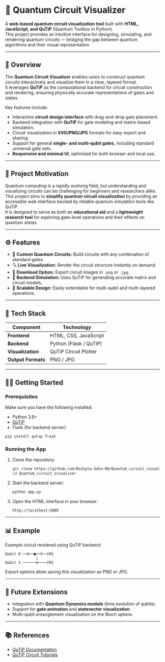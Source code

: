 # 🧠 Quantum Circuit Visualizer

A **web-based quantum circuit visualization tool** built with **HTML, JavaScript, and QuTiP** (Quantum Toolbox in Python).  
This project provides an intuitive interface for designing, simulating, and rendering quantum circuits — bridging the gap between quantum algorithms and their visual representation.

---

## 🚀 Overview

The **Quantum Circuit Visualizer** enables users to construct quantum circuits interactively and visualize them in a clear, layered format.  
It leverages **QuTiP** as the computational backend for circuit construction and rendering, ensuring physically accurate representations of gates and states.

Key features include:  
- Interactive **circuit design interface** with drag-and-drop gate placement.  
- Backend integration with **QuTiP** for gate modeling and matrix-based simulation.  
- Circuit visualization in **SVG/PNG/JPG** formats for easy export and sharing.  
- Support for general **single- and multi-qubit gates**, including standard universal gate sets.  
- **Responsive and minimal UI**, optimized for both browser and local use.

---

## 🎯 Project Motivation

Quantum computing is a rapidly evolving field, but understanding and visualizing circuits can be challenging for beginners and researchers alike.  
This project aims to **simplify quantum circuit visualization** by providing an accessible web interface backed by reliable quantum simulation tools like QuTiP.  
It is designed to serve as both an **educational aid** and a **lightweight research tool** for exploring gate-level operations and their effects on quantum states.

---

## ⚙️ Features

- 🧩 **Custom Quantum Circuits:** Build circuits with any combination of standard gates.  
- 🔍 **Live Visualization:** Render the circuit structure instantly on demand.  
- 💾 **Download Option:** Export circuit images in `.png` or `.jpg`.  
- 🧮 **Backend Simulation:** Uses QuTiP for generating accurate matrix and circuit models.  
- 🧠 **Scalable Design:** Easily extendable for multi-qubit and multi-layered operations.  

---

## 🧰 Tech Stack

| Component | Technology |
|------------|-------------|
| **Frontend** | HTML, CSS, JavaScript |
| **Backend** | Python (Flask / QuTiP) |
| **Visualization** | QuTiP Circuit Plotter |
| **Output Formats** | PNG / JPG |

---

## 🧑‍💻 Getting Started

### Prerequisites
Make sure you have the following installed:  
- Python 3.8+  
- [QuTiP](https://qutip.org/)  
- Flask (for backend server)  

```bash
pip install qutip flask
```

### Running the App
1. Clone the repository:  
   ```bash
   git clone https://github.com/Bidipta-Saha-08/Quantum_circuit_visualiser.git
   cd Quantum_circuit_visualiser
   ```
2. Start the backend server:  
   ```bash
   python app.py
   ```
3. Open the HTML interface in your browser:  
   ```
   http://localhost:5000
   ```

---

## 📊 Example

Example circuit rendered using QuTiP backend:  

```
Qubit 0 ──H──●──X──┤M├  
              │  
Qubit 1 ──────⊕────┤M├  
```

Export options allow saving this visualization as PNG or JPG.

---

## 🧩 Future Extensions

- Integration with **Quantum Dynamics module** (time evolution of qubits).  
- Support for **gate animation** and **statevector visualization**.  
- Multi-qubit entanglement visualization on the Bloch sphere.  

---

## 📚 References

- [QuTiP Documentation](https://qutip.org/index.html)  
- [QuTiP Circuit Tutorials](https://nbviewer.org/urls/qutip.org/qutip-tutorials/tutorials-v5/quantum-circuits/matrenderer-plot.ipynb)  
